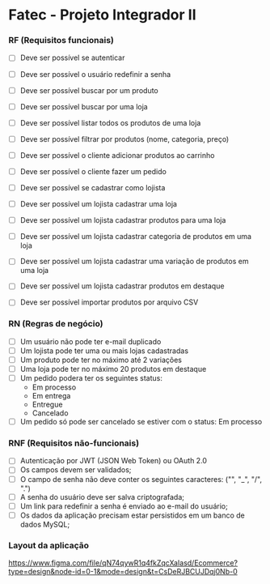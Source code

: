 # Fatec - Projeto Integrador II

### RF (Requisitos funcionais)

- [ ] Deve ser possível se autenticar
- [ ] Deve ser possível o usuário redefinir a senha

- [ ] Deve ser possível buscar por um produto
- [ ] Deve ser possível buscar por uma loja
- [ ] Deve ser possível listar todos os produtos de uma loja
- [ ] Deve ser possível filtrar por produtos (nome, categoria, preço)
- [ ] Deve ser possível o cliente adicionar produtos ao carrinho
- [ ] Deve ser possível o cliente fazer um pedido

- [ ] Deve ser possível se cadastrar como lojista
- [ ] Deve ser possível um lojista cadastrar uma loja
- [ ] Deve ser possível um lojista cadastrar produtos para uma loja
- [ ] Deve ser possível um lojista cadastrar categoria de produtos em uma loja
- [ ] Deve ser possível um lojista cadastrar uma variação de produtos em uma loja
- [ ] Deve ser possível um lojista cadastrar produtos em destaque

- [ ] Deve ser possível importar produtos por arquivo CSV

### RN (Regras de negócio)

- [ ] Um usuário não pode ter e-mail duplicado
- [ ] Um lojista pode ter uma ou mais lojas cadastradas
- [ ] Um produto pode ter no máximo até 2 variações
- [ ] Uma loja pode ter no máximo 20 produtos em destaque
- [ ] Um pedido podera ter os seguintes status:
    - Em processo
    - Em entrega
    - Entregue
    - Cancelado
- [ ] Um pedido só pode ser cancelado se estiver com o status: Em processo

### RNF (Requisitos não-funcionais)

- [ ] Autenticação por JWT (JSON Web Token) ou OAuth 2.0
- [ ] Os campos devem ser validados;
- [ ] O campo de senha não deve conter os seguintes caracteres: ("\", "_", "/", ".")
- [ ] A senha do usuário deve ser salva criptografada;
- [ ] Um link para redefinir a senha é enviado ao e-mail do usuário;
- [ ] Os dados da aplicação precisam estar persistidos em um banco de dados MySQL;

### Layout da aplicação

https://www.figma.com/file/qN74qywR1q4fkZqcXaIasd/Ecommerce?type=design&node-id=0-1&mode=design&t=CsDeRJBCUJDqj0Nb-0
